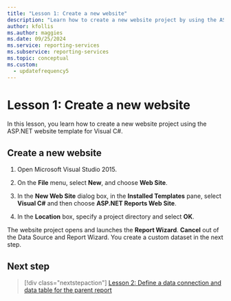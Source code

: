 ```yaml
---
title: "Lesson 1: Create a new website"
description: "Learn how to create a new website project by using the ASP.NET website template for Visual C#."
author: kfollis
ms.author: maggies
ms.date: 09/25/2024
ms.service: reporting-services
ms.subservice: reporting-services
ms.topic: conceptual
ms.custom:
  - updatefrequency5
---
```

# Lesson 1: Create a new website
In this lesson, you learn how to create a new website project using the ASP.NET website template for Visual C#.  
  
## Create a new website  
  
1.  Open Microsoft Visual Studio 2015.  
  
2.  On the **File** menu, select **New**, and choose **Web Site**.  
  
3.  In the **New Web Site** dialog box, in the **Installed Templates** pane, select **Visual C#** and then choose **ASP.NET Reports Web Site**.  
  
4.  In the **Location** box, specify a project directory and select **OK**.  
  
The website project opens and launches the **Report Wizard**. **Cancel** out of the Data Source and Report Wizard. You create a custom dataset in the next step.  
  
## Next step

> [!div class="nextstepaction"]
> [Lesson 2: Define a data connection and data table for the parent report](../reporting-services/lesson-2-define-a-data-connection-and-data-table-for-parent-report.md)
